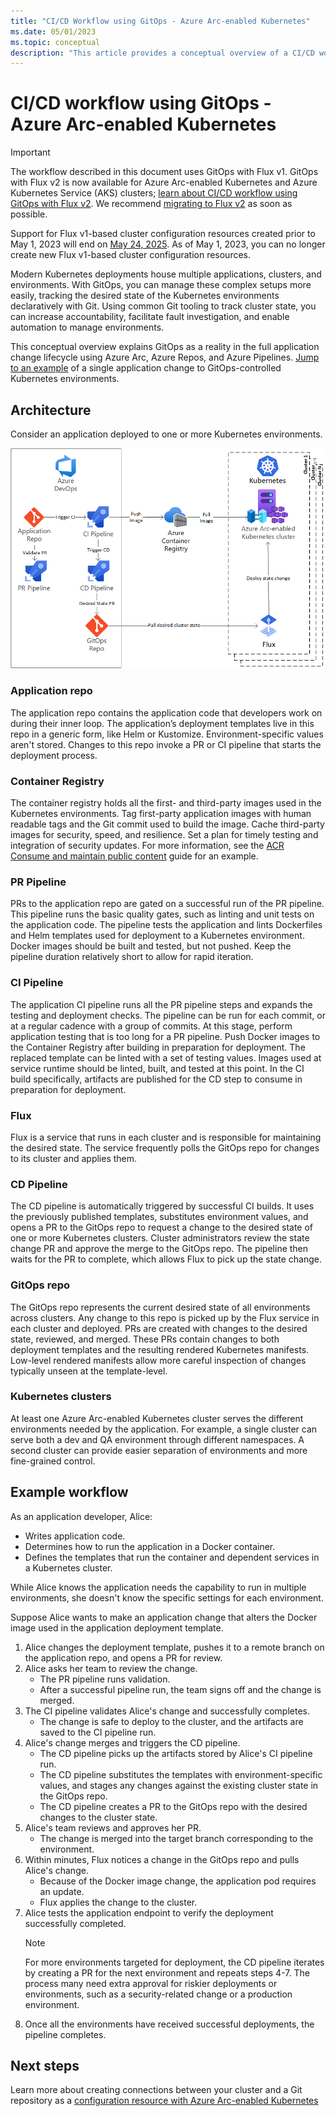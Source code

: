 ```yaml
---
title: "CI/CD Workflow using GitOps - Azure Arc-enabled Kubernetes"
ms.date: 05/01/2023
ms.topic: conceptual
description: "This article provides a conceptual overview of a CI/CD workflow using GitOps with Flux"
---
```


# CI/CD workflow using GitOps - Azure Arc-enabled Kubernetes

> [!IMPORTANT]
> The workflow described in this document uses GitOps with Flux v1. GitOps with Flux v2 is now available for Azure Arc-enabled Kubernetes and Azure Kubernetes Service (AKS) clusters; [learn about CI/CD workflow using GitOps with Flux v2](./conceptual-gitops-flux2-ci-cd.md). We recommend [migrating to Flux v2](conceptual-gitops-flux2.md#migrate-from-flux-v1) as soon as possible.
>
> Support for Flux v1-based cluster configuration resources created prior to May 1, 2023 will end on [May 24, 2025](https://azure.microsoft.com/updates/migrate-your-gitops-configurations-from-flux-v1-to-flux-v2-by-24-may-2025/). As of May 1, 2023, you can no longer create new Flux v1-based cluster configuration resources.

Modern Kubernetes deployments house multiple applications, clusters, and environments. With GitOps, you can manage these complex setups more easily, tracking the desired state of the Kubernetes environments declaratively with Git. Using common Git tooling to track cluster state, you can increase accountability, facilitate fault investigation, and enable automation to manage environments.

This conceptual overview explains GitOps as a reality in the full application change lifecycle using Azure Arc, Azure Repos, and Azure Pipelines. [Jump to an example](#example-workflow) of a single application change to GitOps-controlled Kubernetes environments.

## Architecture

Consider an application deployed to one or more Kubernetes environments.

![GitOps CI/CD architecture](./media/gitops-arch.png)

### Application repo
The application repo contains the application code that developers work on during their inner loop. The application’s deployment templates live in this repo in a generic form, like Helm or Kustomize. Environment-specific values aren't stored. Changes to this repo invoke a PR or CI pipeline that starts the deployment process.
### Container Registry
The container registry holds all the first- and third-party images used in the Kubernetes environments. Tag first-party application images with human readable tags and the Git commit used to build the image. Cache third-party images for security, speed, and resilience. Set a plan for timely testing and integration of security updates. For more information, see the [ACR Consume and maintain public content](../../container-registry/tasks-consume-public-content.md) guide for an example.
### PR Pipeline
PRs to the application repo are gated on a successful run of the PR pipeline. This pipeline runs the basic quality gates, such as linting and unit tests on the application code. The pipeline tests the application and lints Dockerfiles and Helm templates used for deployment to a Kubernetes environment. Docker images should be built and tested, but not pushed. Keep the pipeline duration relatively short to allow for rapid iteration.
### CI Pipeline
The application CI pipeline runs all the PR pipeline steps and expands the testing and deployment checks. The pipeline can be run for each commit, or at a regular cadence with a group of commits. At this stage, perform application testing that is too long for a PR pipeline. Push Docker images to the Container Registry after building in preparation for deployment. The replaced template can be linted with a set of testing values. Images used at service runtime should be linted, built, and tested at this point. In the CI build specifically, artifacts are published for the CD step to consume in preparation for deployment.
### Flux
Flux is a service that runs in each cluster and is responsible for maintaining the desired state. The service frequently polls the GitOps repo for changes to its cluster and applies them.
### CD Pipeline
The CD pipeline is automatically triggered by successful CI builds. It uses the previously published templates, substitutes environment values, and opens a PR to the GitOps repo to request a change to the desired state of one or more Kubernetes clusters. Cluster administrators review the state change PR and approve the merge to the GitOps repo. The pipeline then waits for the PR to complete, which allows Flux to pick up the state change.
### GitOps repo
The GitOps repo represents the current desired state of all environments across clusters. Any change to this repo is picked up by the Flux service in each cluster and deployed. PRs are created with changes to the desired state, reviewed, and merged. These PRs contain changes to both deployment templates and the resulting rendered Kubernetes manifests. Low-level rendered manifests allow more careful inspection of changes typically unseen at the template-level.
### Kubernetes clusters
At least one Azure Arc-enabled Kubernetes cluster serves the different environments needed by the application. For example, a single cluster can serve both a dev and QA environment through different namespaces. A second cluster can provide easier separation of environments and more fine-grained control.
## Example workflow
As an application developer, Alice:
* Writes application code.
* Determines how to run the application in a Docker container.
* Defines the templates that run the container and dependent services in a Kubernetes cluster.

While Alice knows the application needs the capability to run in multiple environments, she doesn't know the specific settings for each environment.

Suppose Alice wants to make an application change that alters the Docker image used in the application deployment template.

1. Alice changes the deployment template, pushes it to a remote branch on the application repo, and opens a PR for review.
2. Alice asks her team to review the change.
    * The PR pipeline runs validation.
    * After a successful pipeline run, the team signs off and the change is merged.
3. The CI pipeline validates Alice's change and successfully completes.
    * The change is safe to deploy to the cluster, and the artifacts are saved to the CI pipeline run.
4. Alice's change merges and triggers the CD pipeline.
    * The CD pipeline picks up the artifacts stored by Alice's CI pipeline run.
    * The CD pipeline substitutes the templates with environment-specific values, and stages any changes against the existing cluster state in the GitOps repo.
    * The CD pipeline creates a PR to the GitOps repo with the desired changes to the cluster state.
5. Alice's team reviews and approves her PR.
    * The change is merged into the target branch corresponding to the environment.
6. Within minutes, Flux notices a change in the GitOps repo and pulls Alice's change.
    * Because of the Docker image change, the application pod requires an update.
    * Flux applies the change to the cluster.
7. Alice tests the application endpoint to verify the deployment successfully completed.
   > [!NOTE]
   > For more environments targeted for deployment, the CD pipeline iterates by creating a PR for the next environment and repeats steps 4-7. The process many need extra approval for riskier deployments or environments, such as a security-related change or a production environment.
8.  Once all the environments have received successful deployments, the pipeline completes.

## Next steps
Learn more about creating connections between your cluster and a Git repository as a [configuration resource with Azure Arc-enabled Kubernetes](./conceptual-configurations.md)
